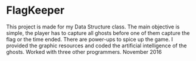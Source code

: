 # FlagKeeper
This project is made for my Data Structure class. The main objective is simple, the player has to capture all ghosts before one of them capture the flag or the time ended. There are power-ups to spice up the game. I provided the graphic resources and coded the artificial intelligence of the ghosts. Worked with three other programmers.    November 2016
